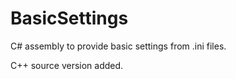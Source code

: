 # BasicSettings

C# assembly to provide basic settings from .ini files. 

C++ source version added.
